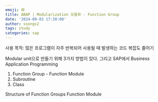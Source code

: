 ```yaml
---
emoji: 🕸
title: ABAP | Modularization 모듈화 - Function Group
date: '2024-09-03 17:30:00'
author: ssongs2
tags: study
categories: sap
---
```


사용 목적: 많은 프로그램이 자주 반복되어 사용될 때 발생하는 코드 복잡도 줄어기

Modular unit으로 만들기 위해 3가지 방법이 있다.
그리고 SAP에서 Business Application Programming 
1. Function Group - Function Module
2. Subroutine
3. Class

Structure of Function Groups
Function Module
